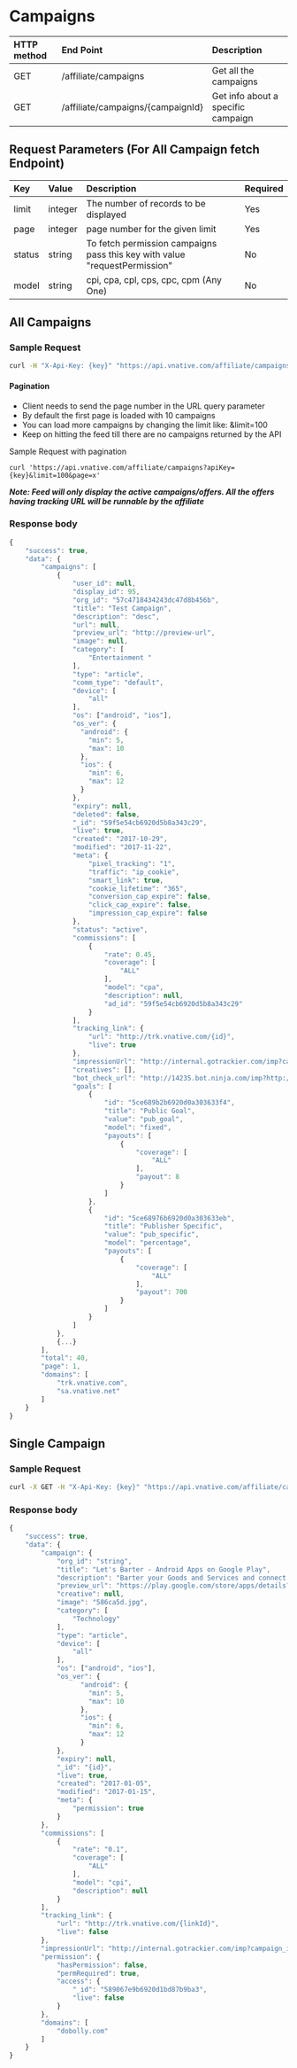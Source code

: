 # Campaigns

| **HTTP method** | **End Point** | **Description** |
| :--- | :--- | :--- |
| GET | /affiliate/campaigns | Get all the campaigns |
| GET | /affiliate/campaigns/{campaignId} | Get info about a specific campaign |

## Request Parameters \(For All Campaign fetch Endpoint\)

| Key | Value | Description | Required |
| :--- | :--- | :--- | :--- |
| limit | integer | The number of records to be displayed | Yes |
| page | integer | page number for the given limit | Yes |
| status | string | To fetch permission campaigns pass this key with value "requestPermission" | No |
| model | string | cpi, cpa, cpl, cps, cpc, cpm \(Any One\) | No |

## **All Campaigns**

### **Sample Request**

```bash
curl -H "X-Api-Key: {key}" "https://api.vnative.com/affiliate/campaigns"
```

#### Pagination

* Client needs to send the page number in the URL query parameter
* By default the first page is loaded with 10 campaigns
* You can load more campaigns by changing the limit like: &limit=100
* Keep on hitting the feed till there are no campaigns returned by the API

Sample Request with pagination

```text
curl 'https://api.vnative.com/affiliate/campaigns?apiKey={key}&limit=100&page=x'
```

_**Note: Feed will only display the active campaigns/offers. All the offers having tracking URL will be runnable by the affiliate**_

### **Response body**

```javascript
{
    "success": true,
    "data": {
        "campaigns": [
            {
                "user_id": null,
                "display_id": 95,
                "org_id": "57c4718434243dc47d8b456b",
                "title": "Test Campaign",
                "description": "desc",
                "url": null,
                "preview_url": "http://preview-url",
                "image": null,
                "category": [
                    "Entertainment "
                ],
                "type": "article",
                "comm_type": "default",
                "device": [
                    "all"
                ],
                "os": ["android", "ios"],
                "os_ver": {
                  "android": {
                    "min": 5,
                    "max": 10
                  },
                  "ios": {
                    "min": 6,
                    "max": 12
                  }
                },
                "expiry": null,
                "deleted": false,
                "_id": "59f5e54cb6920d5b8a343c29",
                "live": true,
                "created": "2017-10-29",
                "modified": "2017-11-22",
                "meta": {
                    "pixel_tracking": "1",
                    "traffic": "ip_cookie",
                    "smart_link": true,
                    "cookie_lifetime": "365",
                    "conversion_cap_expire": false,
                    "click_cap_expire": false,
                    "impression_cap_expire": false
                },
                "status": "active",
                "commissions": [
                    {
                        "rate": 0.45,
                        "coverage": [
                            "ALL"
                        ],
                        "model": "cpa",
                        "description": null,
                        "ad_id": "59f5e54cb6920d5b8a343c29"
                    }
                ],
                "tracking_link": {
                    "url": "http://trk.vnative.com/{id}",
                    "live": true
                },
                "impressionUrl": "http://internal.gotrackier.com/imp?campaign_id=95&pub_id=3",
                "creatives": [],
                "bot_check_url": "http://14235.bot.ninja.com/imp?http://trk.vnative.com/{id}",
                "goals": [
                    {
                        "id": "5ce689b2b6920d0a303633f4",
                        "title": "Public Goal",
                        "value": "pub_goal",
                        "model": "fixed",
                        "payouts": [
                            {
                                "coverage": [
                                    "ALL"
                                ],
                                "payout": 8
                            }
                        ]
                    },
                    {
                        "id": "5ce68976b6920d0a303633eb",
                        "title": "Publisher Specific",
                        "value": "pub_specific",
                        "model": "percentage",
                        "payouts": [
                            {
                                "coverage": [
                                    "ALL"
                                ],
                                "payout": 700
                            }
                        ]
                    }
                ]
            },
            {...}
        ],
        "total": 40,
        "page": 1,
        "domains": [
            "trk.vnative.com",
            "sa.vnative.net"
        ]
    }
}
```

## **Single Campaign**

### **Sample Request**

```bash
curl -X GET -H "X-Api-Key: {key}" "https://api.vnative.com/affiliate/campaigns/58551c30b6920d760817f711"
```

### **Response body**

```javascript
{
    "success": true,
    "data": {
        "campaign": {
            "org_id": "string",
            "title": "Let's Barter - Android Apps on Google Play",
            "description": "Barter your Goods and Services and connect with individuals around you.",
            "preview_url": "https://play.google.com/store/apps/details?id=com.letsbarterindia.app",
            "creative": null,
            "image": "586ca5d.jpg",
            "category": [
                "Technology"
            ],
            "type": "article",
            "device": [
                "all"
            ],
            "os": ["android", "ios"],
            "os_ver": {
                  "android": {
                    "min": 5,
                    "max": 10
                  },
                  "ios": {
                    "min": 6,
                    "max": 12
                  }
            },
            "expiry": null,
            "_id": "{id}",
            "live": true,
            "created": "2017-01-05",
            "modified": "2017-01-15",
            "meta": {
                "permission": true
            }
        },
        "commissions": [
            {
                "rate": "0.1",
                "coverage": [
                    "ALL"
                ],
                "model": "cpi",
                "description": null
            }
        ],
        "tracking_link": {
            "url": "http://trk.vnative.com/{linkId}",
            "live": false
        },
        "impressionUrl": "http://internal.gotrackier.com/imp?campaign_id=3&pub_id=3",
        "permission": {
            "hasPermission": false,
            "permRequired": true,
            "access": {
                "_id": "589067e9b6920d1bd87b9ba3",
                "live": false
            }
        },
        "domains": [
            "dobolly.com"
        ]
    }
}
```

